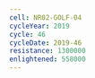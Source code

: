 ```yaml
---
cell: NR02-GOLF-04
cycleYear: 2019
cycle: 46
cycleDate: 2019-46
resistance: 1300000
enlightened: 558000
---
```

